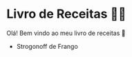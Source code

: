 # Livro de Receitas :woman_cook:

Olá! Bem vindo ao meu livro de receitas :star2:

- Strogonoff de Frango 